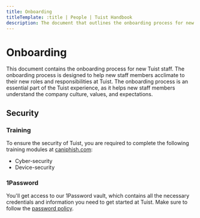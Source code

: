 ```yaml
---
title: Onboarding
titleTemplate: :title | People | Tuist Handbook
description: The document that outlines the onboarding process for new Tuist staff.
---
```


# Onboarding

This document contains the onboarding process for new Tuist staff. The onboarding process is designed to help new staff members acclimate to their new roles and responsibilities at Tuist. The onboarding process is an essential part of the Tuist experience, as it helps new staff members understand the company culture, values, and expectations.

## Security

### Training
To ensure the security of Tuist, you are required to complete the following training modules at [caniphish.com](https://caniphish.com/):
- Cyber-security
- Device-security

### 1Password

You'll get access to our 1Password vault, which contains all the necessary credentials and information you need to get started at Tuist. Make sure to follow the [password policy](/security/access-and-risk-management/access-control-policy.html#password-policy).
